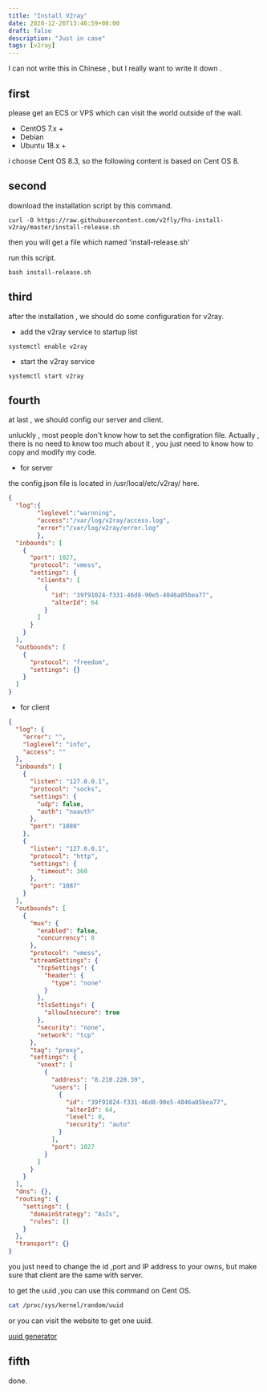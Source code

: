 ```yaml
---
title: "Install V2ray"
date: 2020-12-26T13:46:59+08:00
draft: false
description: "Just in case"
tags: [v2ray]
---
```

I can not write this in Chinese , but I really want to write it down .

## first 

please get an ECS or VPS which can visit the world outside of the wall.

* CentOS 7.x + 
* Debian
* Ubuntu 18.x +

i choose Cent OS 8.3, so the following content is based on Cent OS 8.

## second

download the installation script by this command.

```shell
curl -O https://raw.githubusercontent.com/v2fly/fhs-install-v2ray/master/install-release.sh
```
then you will get a file which named 'install-release.sh'

run this script.

```shell
bash install-release.sh
```

## third 

after the installation , we should do some configuration for v2ray.

* add the v2ray service to startup list 

```shell
systemctl enable v2ray
```

* start the v2ray service 

```shell
systemctl start v2ray
```

## fourth

at last , we should config our server and client.

unluckly , most people don't know how to set the configration file. Actually , there is no need to know too much about it , you just need to know how to copy and modify my code.

* for server

the config.json file is located in /usr/local/etc/v2ray/ here.

```json
{
  "log":{
        "loglevel":"warnning",
        "access":"/var/log/v2ray/access.log",
        "error":"/var/log/v2ray/error.log"
        },
  "inbounds": [
    {
      "port": 1027,
      "protocol": "vmess",
      "settings": {
        "clients": [
          {
            "id": "39f91024-f331-46d8-90e5-4046a05bea77",
            "alterId": 64
          }
        ]
      }
    }
  ],
  "outbounds": [
    {
      "protocol": "freedom",
      "settings": {}
    }
  ]
}
```

* for client

```json
{
  "log": {
    "error": "",
    "loglevel": "info",
    "access": ""
  },
  "inbounds": [
    {
      "listen": "127.0.0.1",
      "protocol": "socks",
      "settings": {
        "udp": false,
        "auth": "noauth"
      },
      "port": "1080"
    },
    {
      "listen": "127.0.0.1",
      "protocol": "http",
      "settings": {
        "timeout": 360
      },
      "port": "1087"
    }
  ],
  "outbounds": [
    {
      "mux": {
        "enabled": false,
        "concurrency": 8
      },
      "protocol": "vmess",
      "streamSettings": {
        "tcpSettings": {
          "header": {
            "type": "none"
          }
        },
        "tlsSettings": {
          "allowInsecure": true
        },
        "security": "none",
        "network": "tcp"
      },
      "tag": "proxy",
      "settings": {
        "vnext": [
          {
            "address": "8.210.228.39",
            "users": [
              {
                "id": "39f91024-f331-46d8-90e5-4046a05bea77",
                "alterId": 64,
                "level": 0,
                "security": "auto"
              }
            ],
            "port": 1027
          }
        ]
      }
    }
  ],
  "dns": {},
  "routing": {
    "settings": {
      "domainStrategy": "AsIs",
      "rules": []
    }
  },
  "transport": {}
}
```

you just need to change the id ,port and IP address to your owns, but make sure that client are the same with server.

to get the uuid ,you can use this command on Cent OS.

```bash
cat /proc/sys/kernel/random/uuid
```

or you can visit the website to get one uuid.

[uuid generator](https://www.uuidgenerator.net/)

## fifth

done. 